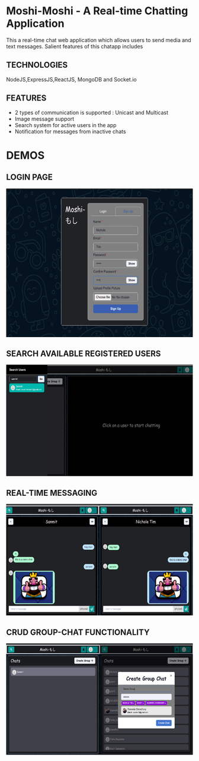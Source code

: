 # Moshi-Moshi - A Real-time Chatting Application

This a real-time chat web application which allows users to send media and text messages.
Salient features of this chatapp includes

## TECHNOLOGIES

NodeJS,ExpressJS,ReactJS, MongoDB and Socket.io


## FEATURES
- 2 types of communication is supported : Unicast and Multicast
- Image message support
- Search system for active users in the app
- Notification for messages from inactive chats

# DEMOS
## LOGIN PAGE
<img src="/assets/img/login.png" alt="login" style="height: 400px; width:800px;"/>

## SEARCH AVAILABLE REGISTERED USERS
<img src="/assets/img/search_user.png" alt="search_user" style="height: 300px; width:800px;"/>

## REAL-TIME MESSAGING
<img src="/assets/img/image_text_demo.png" alt="Chats" style="height: 300px; width:800px;"/>

## CRUD GROUP-CHAT FUNCTIONALITY
<img src="/assets/img/create_grp_chat.png" alt="Grp chat" style="height: 300px; width:800px;"/>
